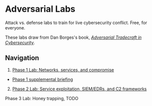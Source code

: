 # Adversarial Labs
Attack vs. defense labs to train for live cybersecurity conflict. Free, for everyone.

These labs draw from Dan Borges's book, *[Adversarial Tradecraft in Cybersecurity](https://www.packtpub.com/en-us/product/adversarial-tradecraft-in-cybersecurity-9781801076203)*.

## Navigation
1. [Phase 1 Lab: Networks, services, and compromise](labs/cis4930_lab_phase1.pdf)
- [Phase 1 supplemental briefing](labs/cis4930_phase1_helpdoc.pdf)

2. [Phase 2 Lab: Service exploitation, SIEM/EDRs, and C2 frameworks](labs/cis4930_phase1_helpdoc.pdf)

Phase 3 Lab: Honey trapping, TODO
